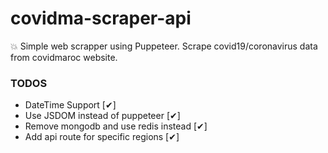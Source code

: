 # covidma-scraper-api

💥 Simple web scrapper using Puppeteer. Scrape covid19/coronavirus data from covidmaroc website.

### TODOS

- DateTime Support [✔]
- Use JSDOM instead of puppeteer [✔]
- Remove mongodb and use redis instead [✔]
- Add api route for specific regions [✔]
